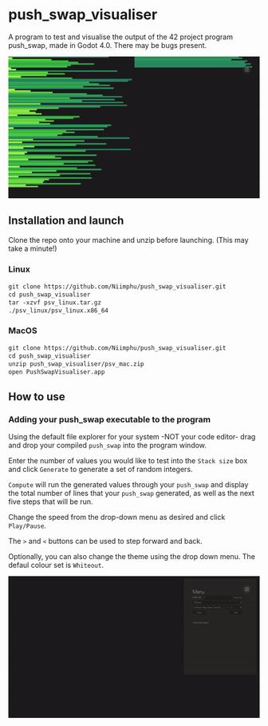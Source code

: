 # push_swap_visualiser
A program to test and visualise the output of the 42 project program push_swap, made in Godot 4.0. There may be bugs present.

<img src='https://github.com/Niimphu/push_swap_visualiser/blob/main/gifs/psv_demo.gif' width='800'>

## Installation and launch

Clone the repo onto your machine and unzip before launching. (This may take a minute!)

### Linux

```
git clone https://github.com/Niimphu/push_swap_visualiser.git
cd push_swap_visualiser
tar -xzvf psv_linux.tar.gz
./psv_linux/psv_linux.x86_64
```

### MacOS

```
git clone https://github.com/Niimphu/push_swap_visualiser.git
cd push_swap_visualiser
unzip push_swap_visualiser/psv_mac.zip
open PushSwapVisualiser.app
```

## How to use


### Adding your push_swap executable to the program

Using the default file explorer for your system -NOT your code editor- drag and drop your compiled `push_swap` into the program window.

Enter the number of values you would like to test into the `Stack size` box and click `Generate` to generate a set of random integers.

`Compute` will run the generated values through your `push_swap` and display the total number of lines that your `push_swap` generated, as well as the next five steps that will be run.

Change the speed from the drop-down menu as desired and click `Play/Pause`.

The `>` and `<` buttons can be used to step forward and back.

Optionally, you can also change the theme using the drop down menu. The defaul colour set is `Whiteout`.

<img src='https://github.com/Niimphu/push_swap_visualiser/blob/main/gifs/psv_howto.gif' width='800'>
